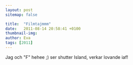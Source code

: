 ```yaml
---
layout: post
sitemap: false

title:  "Filmtajmmm"
date:   2011-08-14 20:58:41 +0100
thumbnail-img: 
author: Eva
tags: [2011]
---
```


Jag och "F" hehee ;) ser shutter Island, verkar lovande iaf!

